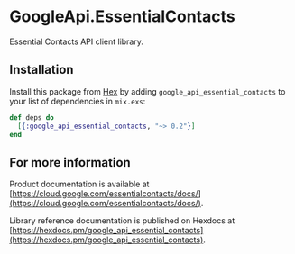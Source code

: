 # GoogleApi.EssentialContacts

Essential Contacts API client library.



## Installation

Install this package from [Hex](https://hex.pm) by adding
`google_api_essential_contacts` to your list of dependencies in `mix.exs`:

```elixir
def deps do
  [{:google_api_essential_contacts, "~> 0.2"}]
end
```

## For more information

Product documentation is available at [https://cloud.google.com/essentialcontacts/docs/](https://cloud.google.com/essentialcontacts/docs/).

Library reference documentation is published on Hexdocs at
[https://hexdocs.pm/google_api_essential_contacts](https://hexdocs.pm/google_api_essential_contacts).
